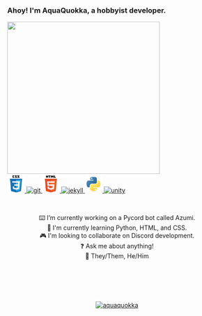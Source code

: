 ### Ahoy! I'm AquaQuokka, a hobbyist developer. 
<p align="left"> 
<picture>
<source 
  srcset="https://github-readme-stats.vercel.app/api?username=AquaQuokka&show_icons=true&theme=light&count_private=true"
  media="(prefers-color-scheme: light)"
/>
<source
  srcset="https://github-readme-stats.vercel.app/api?username=AquaQuokka&show_icons=true&count_private=true"
  media="(prefers-color-scheme: light), (prefers-color-scheme: no-preference)"
/>
<img src="https://github-readme-stats.vercel.app/api?username=AquaQuokka&show_icons=true&count_private=true" width="350" height="350"/>
</picture>
<br/>
<a href="https://www.w3schools.com/css/" target="_blank" rel="noreferrer"> <img src="https://raw.githubusercontent.com/devicons/devicon/master/icons/css3/css3-original-wordmark.svg" alt="css3" width="40" height="40"/> </a> <a href="https://git-scm.com/" target="_blank" rel="noreferrer"> <img src="https://www.vectorlogo.zone/logos/git-scm/git-scm-icon.svg" alt="git" width="40" height="40"/> </a> <a href="https://www.w3.org/html/" target="_blank" rel="noreferrer"> <img src="https://raw.githubusercontent.com/devicons/devicon/master/icons/html5/html5-original-wordmark.svg" alt="html5" width="40" height="40"/> </a> <a href="https://jekyllrb.com/" target="_blank" rel="noreferrer"> <img src="https://www.vectorlogo.zone/logos/jekyllrb/jekyllrb-icon.svg" alt="jekyll" width="40" height="40"/> </a> <a href="https://www.python.org" target="_blank" rel="noreferrer"> <img src="https://raw.githubusercontent.com/devicons/devicon/master/icons/python/python-original.svg" alt="python" width="40" height="40"/> </a> <a href="https://unity.com/" target="_blank" rel="noreferrer"> <img src="https://www.vectorlogo.zone/logos/unity3d/unity3d-icon.svg" alt="unity" width="40" height="40"/> </a> </p>
<br/>
<p align="center">
⌨️ I’m currently working on a Pycord bot called Azumi.<br/>
🐍 I'm currently learning Python, HTML, and CSS.<br/>
🎮 I'm looking to collaborate on Discord development.<br/>
❓ Ask me about anything!<br/>
🙌 They/Them, He/Him<br/>
<br/>
<br/>
<p align="center">
</p>
<br/>
<br/>
<p align="center"> <a href="https://github.com/ryo-ma/github-profile-trophy"><img src="https://github-profile-trophy.vercel.app/?username=aquaquokka" alt="aquaquokka" /></a> </p>
